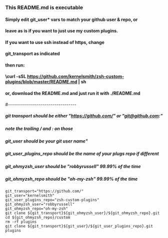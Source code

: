 ### This README.md is executable

#### Simply edit git_user* vars to match your github user & repo, or
#### leave as is if you want to just use my custom plugins.
#### If you want to use ssh instead of https, change
#### git_transport as indicated
#### then run:
#### \curl -sSL https://github.com/kernelsmith/zsh-custom-plugins/blob/master/README.md | sh
#### or, download the README.md and just run it with ./README.md

#----------------------------------

##### git transport should be either "https://github.com/" or "git@github.com:"
##### note the trailing / and : on those
##### git_user should be your git user name"
##### git_user_plugins_repo should be the name of your plugs repo if different
##### git_ohmyzsh_user should be "robbyrussell" 99.99% of the time
##### git_ohmyzsh_repo should be "oh-my-zsh" 99.99% of the time

```
git_transport="https://github.com/"
git_user="kernelsmith"
git_user_plugins_repo="zsh-custom-plugins"
git_ohmyzsh_user="robbyrussell"
git_ohmyzsh_repo="oh-my-zsh"
git clone ${git_transport}${git_ohmyzsh_user}/${git_ohmyzsh_repo}.git
cd ${git_ohmyzsh_repo}/custom
rm -rf plugins
git clone ${git_transport}${git_user}/${git_user_plugins_repo}.git plugins
```
